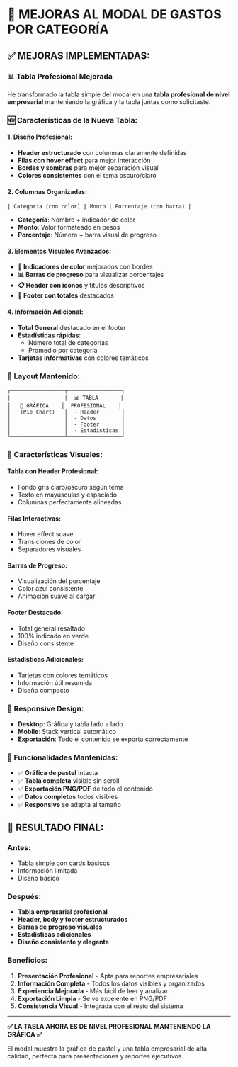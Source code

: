 # 🎯 MEJORAS AL MODAL DE GASTOS POR CATEGORÍA

## ✅ **MEJORAS IMPLEMENTADAS:**

### 📊 **Tabla Profesional Mejorada**
He transformado la tabla simple del modal en una **tabla profesional de nivel empresarial** manteniendo la gráfica y la tabla juntas como solicitaste.

### **🆕 Características de la Nueva Tabla:**

#### **1. Diseño Profesional:**
- **Header estructurado** con columnas claramente definidas
- **Filas con hover effect** para mejor interacción
- **Bordes y sombras** para mejor separación visual
- **Colores consistentes** con el tema oscuro/claro

#### **2. Columnas Organizadas:**
```
| Categoría (con color) | Monto | Porcentaje (con barra) |
```
- **Categoría**: Nombre + indicador de color
- **Monto**: Valor formateado en pesos
- **Porcentaje**: Número + barra visual de progreso

#### **3. Elementos Visuales Avanzados:**
- **🎨 Indicadores de color** mejorados con bordes
- **📊 Barras de progreso** para visualizar porcentajes
- **📋 Header con íconos** y títulos descriptivos
- **🔢 Footer con totales** destacados

#### **4. Información Adicional:**
- **Total General** destacado en el footer
- **Estadísticas rápidas**:
  - Número total de categorías
  - Promedio por categoría
- **Tarjetas informativas** con colores temáticos

### **📐 Layout Mantenido:**
```
┌─────────────────┬─────────────────┐
│                 │  📊 TABLA       │
│   🎯 GRÁFICA    │  PROFESIONAL    │
│   (Pie Chart)   │  - Header       │
│                 │  - Datos        │
│                 │  - Footer       │
│                 │  - Estadísticas │
└─────────────────┴─────────────────┘
```

### **🎨 Características Visuales:**

#### **Tabla con Header Profesional:**
- Fondo gris claro/oscuro según tema
- Texto en mayúsculas y espaciado
- Columnas perfectamente alineadas

#### **Filas Interactivas:**
- Hover effect suave
- Transiciones de color
- Separadores visuales

#### **Barras de Progreso:**
- Visualización del porcentaje
- Color azul consistente
- Animación suave al cargar

#### **Footer Destacado:**
- Total general resaltado
- 100% indicado en verde
- Diseño consistente

#### **Estadísticas Adicionales:**
- Tarjetas con colores temáticos
- Información útil resumida
- Diseño compacto

### **📱 Responsive Design:**
- **Desktop**: Gráfica y tabla lado a lado
- **Mobile**: Stack vertical automático
- **Exportación**: Todo el contenido se exporta correctamente

### **🔧 Funcionalidades Mantenidas:**
- ✅ **Gráfica de pastel** intacta
- ✅ **Tabla completa** visible sin scroll
- ✅ **Exportación PNG/PDF** de todo el contenido
- ✅ **Datos completos** todos visibles
- ✅ **Responsive** se adapta al tamaño

## 🎯 **RESULTADO FINAL:**

### **Antes:**
- Tabla simple con cards básicos
- Información limitada
- Diseño básico

### **Después:**
- **Tabla empresarial profesional**
- **Header, body y footer estructurados**
- **Barras de progreso visuales**
- **Estadísticas adicionales**
- **Diseño consistente y elegante**

### **Beneficios:**
1. **Presentación Profesional** - Apta para reportes empresariales
2. **Información Completa** - Todos los datos visibles y organizados
3. **Experiencia Mejorada** - Más fácil de leer y analizar
4. **Exportación Limpia** - Se ve excelente en PNG/PDF
5. **Consistencia Visual** - Integrada con el resto del sistema

---

**✅ LA TABLA AHORA ES DE NIVEL PROFESIONAL MANTENIENDO LA GRÁFICA ✅**

El modal muestra la gráfica de pastel y una tabla empresarial de alta calidad, perfecta para presentaciones y reportes ejecutivos.
